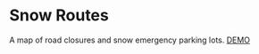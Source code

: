 # Snow Routes
A map of road closures and snow emergency parking lots. 
[DEMO](http://10.241.110.18/snowroutes/)

